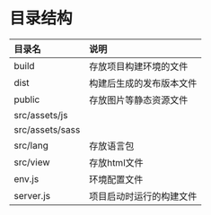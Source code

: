 # 目录结构

| 目录名 | 说明 |
| :--- | :--- |
| build | 存放项目构建环境的文件 |
| dist | 构建后生成的发布版本文件 |
| public | 存放图片等静态资源文件 |
| src/assets/js |  |
| src/assets/sass |  |
| src/lang | 存放语言包 |
| src/view | 存放html文件 |
| env.js | 环境配置文件 |
| server.js | 项目启动时运行的构建文件 |



